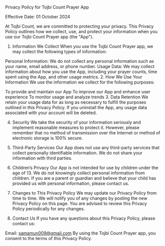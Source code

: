 Privacy Policy for Tojbi Count Prayer App

Effective Date: 01 October 2024

At Tojbi Count, we are committed to protecting your privacy. This Privacy Policy outlines how we collect, use, and protect your information when you use our Tojbi Count Prayer app (the "App").

1. Information We Collect
When you use the Tojbi Count Prayer app, we may collect the following types of information:

Personal Information: We do not collect any personal information such as your name, email address, or phone number.
Usage Data: We may collect information about how you use the App, including your prayer counts, time spent using the App, and other usage metrics.
2. How We Use Your Information
We use the information we collect for the following purposes:

To provide and maintain our App
To improve our App and enhance user experience
To monitor usage and analyze trends
3. Data Retention
We retain your usage data for as long as necessary to fulfill the purposes outlined in this Privacy Policy. If you uninstall the App, any usage data associated with your account will be deleted.

4. Security
We take the security of your information seriously and implement reasonable measures to protect it. However, please remember that no method of transmission over the Internet or method of electronic storage is 100% secure.

5. Third-Party Services
Our App does not use any third-party services that collect personally identifiable information. We do not share your information with third parties.

6. Children’s Privacy
Our App is not intended for use by children under the age of 13. We do not knowingly collect personal information from children. If you are a parent or guardian and believe that your child has provided us with personal information, please contact us.

7. Changes to This Privacy Policy
We may update our Privacy Policy from time to time. We will notify you of any changes by posting the new Privacy Policy on this page. You are advised to review this Privacy Policy periodically for any changes.

8. Contact Us
If you have any questions about this Privacy Policy, please contact us:

Email: samamun009@gmail.com
By using the Tojbi Count Prayer app, you consent to the terms of this Privacy Policy.
